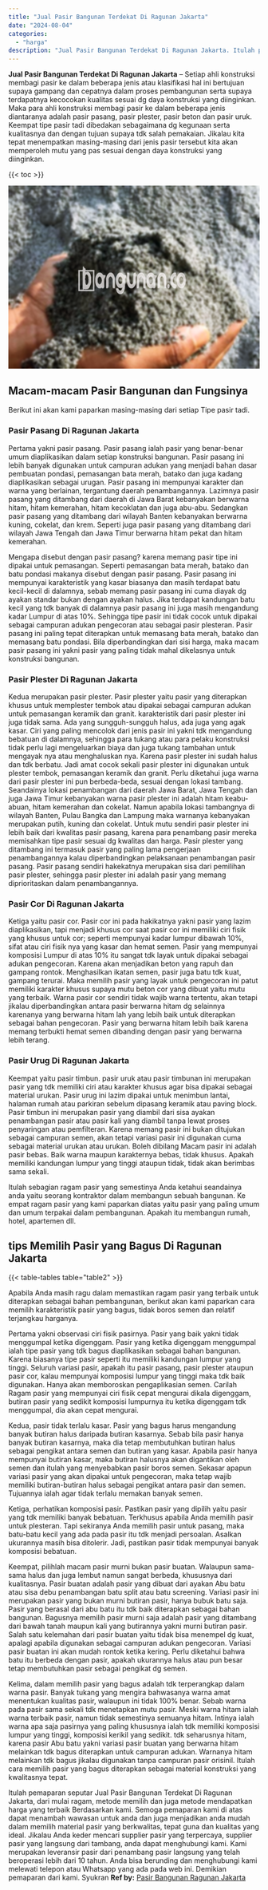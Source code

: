 ```yaml
---
title: "Jual Pasir Bangunan Terdekat Di Ragunan Jakarta"
date: "2024-08-04"
categories: 
  - "harga"
description: "Jual Pasir Bangunan Terdekat Di Ragunan Jakarta. Itulah pemaparan seputar Jual Pasir Bangunan Terdekat Di Ragunan Jakarta, dari mulai ragam, metode memilih d..."
---
```


**Jual Pasir Bangunan Terdekat Di Ragunan Jakarta** – Setiap ahli konstruksi membagi pasir ke dalam beberapa jenis atau klasifikasi hal ini bertujuan supaya gampang dan cepatnya dalam proses pembangunan serta supaya terdapatnya kecocokan kualitas sesuai dg daya konstruksi yang diinginkan. Maka para ahli konstruksi membagi pasir ke dalam beberapa jenis diantaranya adalah pasir pasang, pasir plester, pasir beton dan pasir uruk. Keempat tipe pasir tadi dibedakan sebagaimana dg kegunaan serta kualitasnya dan dengan tujuan supaya tdk salah pemakaian. Jikalau kita tepat menempatkan masing-masing dari jenis pasir tersebut kita akan memperoleh mutu yang pas sesuai dengan daya konstruksi yang diinginkan.

{{< toc >}}

![Jual Pasir Bangunan Terdekat Di Ragunan Jakarta](/images/jual-pasir-bangunan-74.png)

## Macam-macam Pasir Bangunan dan Fungsinya

Berikut ini akan kami paparkan masing-masing dari setiap Tipe pasir tadi.

### Pasir Pasang Di Ragunan Jakarta

Pertama yakni pasir pasang. Pasir pasang ialah pasir yang benar-benar umum diaplikasikan dalam setiap konstruksi bangunan. Pasir pasang ini lebih banyak digunakan untuk campuran adukan yang menjadi bahan dasar pembuatan pondasi, pemasangan bata merah, batako dan juga kadang diaplikasikan sebagai urugan. Pasir pasang ini mempunyai karakter dan warna yang berlainan, tergantung daerah penambangannya. Lazimnya pasir pasang yang ditambang dari daerah di Jawa Barat kebanyakan berwarna hitam, hitam kemerahan, hitam kecoklatan dan juga abu-abu. Sedangkan pasir pasang yang ditambang dari wilayah Banten kebanyakan berwarna kuning, cokelat, dan krem. Seperti juga pasir pasang yang ditambang dari wilayah Jawa Tengah dan Jawa Timur berwarna hitam pekat dan hitam kemerahan.

Mengapa disebut dengan pasir pasang? karena memang pasir tipe ini dipakai untuk pemasangan. Seperti pemasangan bata merah, batako dan batu pondasi makanya disebut dengan pasir pasang. Pasir pasang ini mempunyai karakteristik yang kasar biasanya dan masih terdapat batu kecil-kecil di dalamnya, sebab memang pasir pasang ini cuma diayak dg ayakan standar bukan dengan ayakan halus. Jika terdapat kandungan batu kecil yang tdk banyak di dalamnya pasir pasang ini juga masih mengandung kadar Lumpur di atas 10%. Sehingga tipe pasir ini tidak cocok untuk dipakai sebagai campuran adukan pengecoran atau sebagai pasir plesteran. Pasir pasang ini paling tepat diterapkan untuk memasang bata merah, batako dan memasang batu pondasi. Bila diperbandingkan dari sisi harga, maka macam pasir pasang ini yakni pasir yang paling tidak mahal dikelasnya untuk konstruksi bangunan.

### Pasir Plester Di Ragunan Jakarta

Kedua merupakan pasir plester. Pasir plester yaitu pasir yang diterapkan khusus untuk memplester tembok atau dipakai sebagai campuran adukan untuk pemasangan keramik dan granit. karakteristik dari pasir plester ini juga tidak sama. Ada yang sungguh-sungguh halus, ada juga yang agak kasar. Ciri yang paling mencolok dari jenis pasir ini yakni tdk mengandung bebatuan di dalamnya, sehingga para tukang atau para pelaku konstruksi tidak perlu lagi mengeluarkan biaya dan juga tukang tambahan untuk mengayak nya atau menghaluskan nya. Karena pasir plester ini sudah halus dan tdk berbatu. Jadi amat cocok sekali pasir plester ini digunakan untuk plester tembok, pemasangan keramik dan granit. Perlu diketahui juga warna dari pasir plester ini pun berbeda-beda, sesuai dengan lokasi tambang. Seandainya lokasi penambangan dari daerah Jawa Barat, Jawa Tengah dan juga Jawa Timur kebanyakan warna pasir plester ini adalah hitam keabu-abuan, hitam kemerahan dan cokelat. Namun apabila lokasi tambangnya di wilayah Banten, Pulau Bangka dan Lampung maka warnanya kebanyakan merupakan putih, kuning dan cokelat. Untuk mutu sendiri pasir plester ini lebih baik dari kwalitas pasir pasang, karena para penambang pasir mereka memisahkan tipe pasir sesuai dg kwalitas dan harga. Pasir plester yang ditambang ini termasuk pasir yang paling lama pengerjaan penambangannya kalau diperbandingkan pelaksanaan penambangan pasir pasang. Pasir pasang sendiri hakekatnya merupakan sisa dari pemilihan pasir plester, sehingga pasir plester ini adalah pasir yang memang diprioritaskan dalam penambangannya.

### Pasir Cor Di Ragunan Jakarta

Ketiga yaitu pasir cor. Pasir cor ini pada hakikatnya yakni pasir yang lazim diaplikasikan, tapi menjadi khusus cor saat pasir cor ini memiliki ciri fisik yang khusus untuk cor; seperti mempunyai kadar lumpur dibawah 10%, sifat atau ciri fisik nya yang kasar dan hemat semen. Pasir yang mempunyai komposisi Lumpur di atas 10% itu sangat tdk layak untuk dipakai sebagai adukan pengecoran. Karena akan menjadikan beton yang rapuh dan gampang rontok. Menghasilkan ikatan semen, pasir juga batu tdk kuat, gampang terurai. Maka memilih pasir yang layak untuk pengecoran ini patut memiliki karakter khusus supaya mutu beton cor yang dibuat yaitu mutu yang terbaik. Warna pasir cor sendiri tidak wajib warna tertentu, akan tetapi jikalau diperbandingkan antara pasir berwarna hitam dg selainnya karenanya yang berwarna hitam lah yang lebih baik untuk diterapkan sebagai bahan pengecoran. Pasir yang berwarna hitam lebih baik karena memang terbukti hemat semen dibanding dengan pasir yang berwarna lebih terang.

### Pasir Urug Di Ragunan Jakarta

Keempat yaitu pasir timbun. pasir uruk atau pasir timbunan ini merupakan pasir yang tdk memiliki ciri atau karakter khusus agar bisa dipakai sebagai material urukan. Pasir urug ini lazim dipakai untuk menimbun lantai, halaman rumah atau parkiran sebelum dipasang keramik atau paving block. Pasir timbun ini merupakan pasir yang diambil dari sisa ayakan penambangan pasir atau pasir kali yang diambil tanpa lewat proses penyaringan atau pemfilteran. Karena memang pasir ini bukan ditujukan sebagai campuran semen, akan tetapi variasi pasir ini digunakan cuma sebagai material urukan atau urukan. Boleh dibilang Macam pasir ini adalah pasir bebas. Baik warna maupun karakternya bebas, tidak khusus. Apakah memiliki kandungan lumpur yang tinggi ataupun tidak, tidak akan berimbas sama sekali.

Itulah sebagian ragam pasir yang semestinya Anda ketahui seandainya anda yaitu seorang kontraktor dalam membangun sebuah bangunan. Ke empat ragam pasir yang kami paparkan diatas yaitu pasir yang paling umum dan umum terpakai dalam pembangunan. Apakah itu membangun rumah, hotel, apartemen dll.

## tips Memilih Pasir yang Bagus Di Ragunan Jakarta

{{< table-tables table="table2" >}}

Apabila Anda masih ragu dalam memastikan ragam pasir yang terbaik untuk diterapkan sebagai bahan pembangunan, berikut akan kami paparkan cara memilih karakteristik pasir yang bagus, tidak boros semen dan relatif terjangkau harganya.

Pertama yakni observasi ciri fisik pasirnya. Pasir yang baik yakni tidak menggumpal ketika digenggam. Pasir yang ketika digenggam menggumpal ialah tipe pasir yang tdk bagus diaplikasikan sebagai bahan bangunan. Karena biasanya tipe pasir seperti itu memiliki kandungan lumpur yang tinggi. Seluruh variasi pasir, apakah itu pasir pasang, pasir plester ataupun pasir cor, kalau mempunyai komposisi lumpur yang tinggi maka tdk baik digunakan. Hanya akan memboroskan pengaplikasian semen. Carilah Ragam pasir yang mempunyai ciri fisik cepat mengurai dikala digenggam, butiran pasir yang sedikit komposisi lumpurnya itu ketika digenggam tdk menggumpal, dia akan cepat mengurai.

Kedua, pasir tidak terlalu kasar. Pasir yang bagus harus mengandung banyak butiran halus daripada butiran kasarnya. Sebab bila pasir hanya banyak butiran kasarnya, maka dia tetap membutuhkan butiran halus sebagai pengikat antara semen dan butiran yang kasar. Apabila pasir hanya mempunyai butiran kasar, maka butiran halusnya akan digantikan oleh semen dan itulah yang menyebabkan pasir boros semen. Sekasar apapun variasi pasir yang akan dipakai untuk pengecoran, maka tetap wajib memiliki butiran-butiran halus sebagai pengikat antara pasir dan semen. Tujuannya ialah agar tidak terlalu memakan banyak semen.

Ketiga, perhatikan komposisi pasir. Pastikan pasir yang dipilih yaitu pasir yang tdk memiliki banyak bebatuan. Terkhusus apabila Anda memilih pasir untuk plesteran. Tapi sekiranya Anda memilih pasir untuk pasang, maka batu-batu kecil yang ada pada pasir itu tdk menjadi persoalan. Asalkan ukurannya masih bisa ditolerir. Jadi, pastikan pasir tidak mempunyai banyak komposisi bebatuan.

Keempat, pilihlah macam pasir murni bukan pasir buatan. Walaupun sama-sama halus dan juga lembut namun sangat berbeda, khususnya dari kualitasnya. Pasir buatan adalah pasir yang dibuat dari ayakan Abu batu atau sisa debu penambangan batu split atau batu screening. Variasi pasir ini merupakan pasir yang bukan murni butiran pasir, hanya bubuk batu saja. Pasir yang berasal dari abu batu itu tdk baik diterapkan sebagai bahan bangunan. Bagusnya memilih pasir murni saja adalah pasir yang ditambang dari bawah tanah maupun kali yang butirannya yakni murni butiran pasir. Salah satu kelemahan dari pasir buatan yaitu tidak bisa menempel dg kuat, apalagi apabila digunakan sebagai campuran adukan pengecoran. Variasi pasir buatan ini akan mudah rontok ketika kering. Perlu diketahui bahwa batu itu berbeda dengan pasir, apakah ukurannya halus atau pun besar tetap membutuhkan pasir sebagai pengikat dg semen.

Kelima, dalam memilih pasir yang bagus adalah tdk terperangkap dalam warna pasir. Banyak tukang yang mengira bahwasanya warna amat menentukan kualitas pasir, walaupun ini tidak 100% benar. Sebab warna pada pasir sama sekali tdk menetapkan mutu pasir. Meski warna hitam ialah warna terbaik pasir, namun tidak semestinya semuanya hitam. Intinya ialah warna apa saja pasirnya yang paling khususnya ialah tdk memiliki komposisi lumpur yang tinggi, komposisi kerikil yang sedikit. tdk seharusnya hitam, karena pasir Abu batu yakni variasi pasir buatan yang berwarna hitam melainkan tdk bagus diterapkan untuk campuran adukan. Warnanya hitam melainkan tdk bagus jikalau digunakan tanpa campuran pasir orisinil. Itulah cara memilih pasir yang bagus diterapkan sebagai material konstruksi yang kwalitasnya tepat.

Itulah pemaparan seputar Jual Pasir Bangunan Terdekat Di Ragunan Jakarta, dari mulai ragam, metode memilih dan juga metode mendapatkan harga yang terbaik Berdasarkan kami. Semoga pemaparan kami di atas dapat menambah wawasan untuk anda dan juga menjadikan anda mudah dalam memilih material pasir yang berkwalitas, tepat guna dan kualitas yang ideal. Jikalau Anda keder mencari supplier pasir yang terpercaya, supplier pasir yang langsung dari tambang, anda dapat menghubungi kami. Kami merupakan leveransir pasir dari penambang pasir langsung yang telah beroperasi lebih dari 10 tahun. Anda bisa berunding dan menghubungi kami melewati telepon atau Whatsapp yang ada pada web ini. Demikian pemaparan dari kami. Syukran
**Ref by:** [Pasir Bangunan Ragunan Jakarta](https://id.wikipedia.org/wiki/Pasir)
